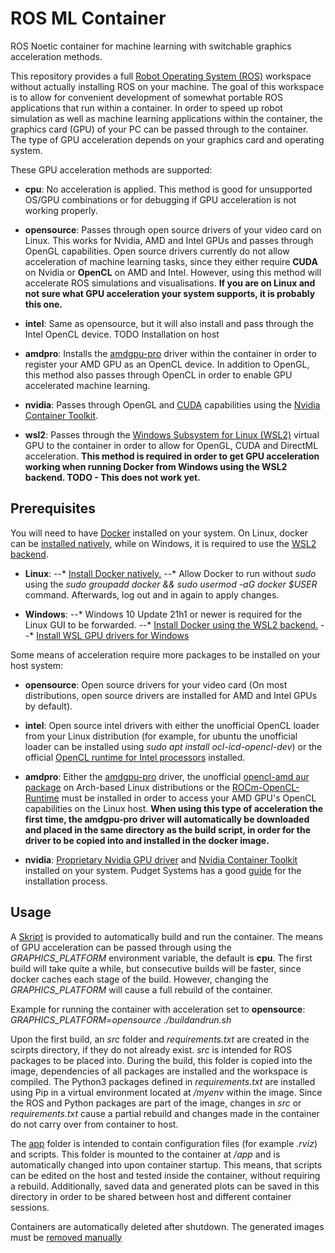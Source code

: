 # ROS ML Container
ROS Noetic container for machine learning with switchable graphics acceleration methods. 

This repository provides a full [Robot Operating System (ROS)](https://www.ros.org/) workspace without actually installing ROS on your machine. The goal of this workspace is to allow for convenient development of somewhat portable ROS applications that run within a container. In order to speed up robot simulation as well as machine learning applications within the container, the graphics card (GPU) of your PC can be passed through to the container. The type of GPU acceleration depends on your graphics card and operating system.

These GPU acceleration methods are supported:

- __cpu__: No acceleration is applied. This method is good for unsupported OS/GPU combinations or for debugging if GPU acceleration is not working properly.

- __opensource__: Passes through open source drivers of your video card on Linux. This works for Nvidia, AMD and Intel GPUs and passes through OpenGL capabilities. Open source drivers currently do not allow acceleration of machine learning tasks, since they either require __CUDA__ on Nvidia or __OpenCL__ on AMD and Intel. However, using this method will accelerate ROS simulations and visualisations. __If you are on Linux and not sure what GPU acceleration your system supports, it is probably this one.__

- __intel__: Same as opensource, but it will also install and pass through the Intel OpenCL device. TODO Installation on host

- __amdpro__: Installs the [amdgpu-pro]() driver within the container in order to register your AMD GPU as an OpenCL device. In addition to OpenGL, this method also passes through OpenCL in order to enable GPU accelerated machine learning.

- __nvidia__: Passes through OpenGL and [CUDA](https://developer.nvidia.com/cuda-downloads) capabilities using the [Nvidia Container Toolkit](https://docs.nvidia.com/datacenter/cloud-native/container-toolkit/install-guide.html).

- __wsl2__: Passes through the [Windows Subsystem for Linux (WSL2)](https://docs.microsoft.com/en-us/windows/wsl/about) virtual GPU to the container in order to allow for OpenGL, CUDA and DirectML acceleration. __This method is required in order to get GPU acceleration working when running Docker from Windows using the WSL2 backend. TODO - This does not work yet.__


## Prerequisites

You will need to have [Docker](https://www.docker.com/) installed on your system. On Linux, docker can be [installed natively](https://docs.docker.com/engine/install/ubuntu/), while on Windows, it is required to use the [WSL2 backend](https://docs.docker.com/desktop/windows/install/). 

- __Linux__:
--* [Install Docker natively.](https://docs.docker.com/engine/install/ubuntu/)
--* Allow Docker to run without _sudo_ using the _sudo groupadd docker && sudo usermod -aG docker $USER_ command. Afterwards, log out and in again to apply changes.

- __Windows__:
--* Windows 10 Update 21h1 or newer is required for the Linux GUI to be forwarded.
--* [Install Docker using the WSL2 backend.](https://docs.docker.com/desktop/windows/install/)
--* [Install WSL GPU drivers for Windows](https://docs.microsoft.com/en-us/windows/wsl/tutorials/gui-apps)

Some means of acceleration require more packages to be installed on your host system:

- __opensource__: Open source drivers for your video card (On most distributions, open source drivers are installed for AMD and Intel GPUs by default).

- __intel__: Open source intel drivers with either the unofficial OpenCL loader from your Linux distribution (for example, for ubuntu the unofficial loader can be installed using _sudo apt install ocl-icd-opencl-dev_) or the official [OpenCL runtime for Intel processors](https://software.intel.com/content/www/us/en/develop/articles/opencl-drivers.html) installed.

- __amdpro__: Either the [amdgpu-pro](https://www.amd.com/en/support/kb/release-notes/rn-amdgpu-unified-linux-21-10) driver, the unofficial [opencl-amd aur package](https://aur.archlinux.org/packages/opencl-amd/) on Arch-based Linux distributions or the [ROCm-OpenCL-Runtime](https://github.com/RadeonOpenCompute/ROCm-OpenCL-Runtime) must be installed in order to access your AMD GPU's OpenCL capabilities on the Linux host. __When using this type of acceleration the first time, the amdgpu-pro driver will automatically be downloaded and placed in the same directory as the build script, in order for the driver to be copied into and installed in the docker image.__

- __nvidia__: [Proprietary Nvidia GPU driver](https://www.nvidia.com/de-de/drivers/unix/) and [Nvidia Container Toolkit](https://docs.nvidia.com/datacenter/cloud-native/container-toolkit/install-guide.html) installed on your system. Pudget Systems has a good [guide](https://www.pugetsystems.com/labs/hpc/Workstation-Setup-for-Docker-with-the-New-NVIDIA-Container-Toolkit-nvidia-docker2-is-deprecated-1568/) for the installation process. 


## Usage

A [Skript](./buildandrun.sh) is provided to automatically build and run the container. The means of GPU acceleration can be passed through using the *GRAPHICS_PLATFORM* environment variable, the default is __cpu__. The first build will take quite a while, but consecutive builds will be faster, since docker caches each stage of the build. However, changing the *GRAPHICS_PLATFORM* will cause a full rebuild of the container.

Example for running the container with acceleration set to __opensource__: *GRAPHICS_PLATFORM=opensource ./buildandrun.sh*

Upon the first build, an *src* folder and *requirements.txt* are created in the scirpts directory, if they do not already exist. *src* is intended for ROS packages to be placed into. During the build, this folder is copied into the image, dependencies of all packages are installed and the workspace is compiled. The Python3 packages defined in *requirements.txt* are installed using Pip in a virtual environment located at */myenv* within the image. Since the ROS and Python packages are part of the image, changes in *src* or *requirements.txt* cause a partial rebuild and changes made in the container do not carry over from container to host.

The [app](./app) folder is intended to contain configuration files (for example *.rviz*) and scripts. This folder is mounted to the container at */app* and is automatically changed into upon container startup. This means, that scripts can be edited on the host and tested inside the container, without requiring a rebuild. Additionally, saved data and generated plots can be saved in this directory in order to be shared between host and different container sessions.

Containers are automatically deleted after shutdown. The generated images must be [removed manually](https://docs.docker.com/engine/reference/commandline/rmi/)
